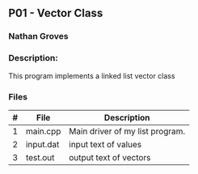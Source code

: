 ## P01 - Vector Class
### Nathan Groves
### Description:

This program implements a linked list vector class

### Files

|   #   | File     | Description                      |
| :---: | -------- | -------------------------------- |
|   1   | main.cpp | Main driver of my list program. |
|   2   | input.dat | input text of values |
|   3   | test.out | output text of vectors |

